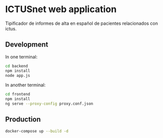 # ICTUSnet web application

Tipificador de informes de alta en español de pacientes relacionados con ictus.

## Development

In one terminal:

```bash
cd backend
npm install
node app.js
```

In another terminal:

```bash
cd frontend
npm install
ng serve --proxy-config proxy.conf.json
```

## Production

```bash
docker-compose up --build -d
```
